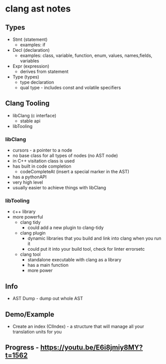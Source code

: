 # clang ast notes

## Types

- Stmt (statement)
  - examples: if
- Decl (declaration)
  - examples: class, variable, function, enum, values, names,fields, variables
- Expr (expression)
  - derives from statement
- Type (types)
  - type declaration
  - qual type - includes const and volatile specifiers

## Clang Tooling

- libClang (c interface)
  - stable api
- libTooling

### libClang

- cursors - a pointer to a node
- no base class for all types of nodes (no AST node)
- in C++ visitation class is used
- has built in code completion
  - codeCompleteAt (insert a special marker in the AST)
- has a pythonAPI
- very high level
- usually easier to achieve things with libClang

### libTooling

- c++ library
- more powerful
  - clang tidy
    - could add a new plugin to clang-tidy
  - clang plugin
    - dynamic libraries that you build and link into clang when you run it
    - could put it into your build tool, check for linter errorsetc
  - clang tool
    - standalone executable with clang as a library
    - has a main function
    - more power

## Info

- AST Dump - dump out whole AST

## Demo/Example

- Create an index (CIIndex) - a structure that will manage all your translation units for you



## Progress - https://youtu.be/E6i8jmiy8MY?t=1562
